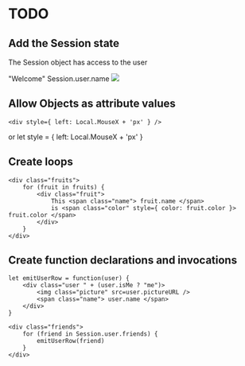 TODO
====

Add the Session state
---------------------
The Session object has access to the user
    <div>
        "Welcome" Session.user.name
        <img src=Session.user.smallPictureURL>
    </div>

Allow Objects as attribute values
---------------------------------
	<div style={ left: Local.MouseX + 'px' } />
or
	let style = { left: Local.MouseX + 'px' }
	<div style=style />

Create loops
------------
	<div class="fruits">
		for (fruit in fruits) {
			<div class="fruit">
				This <span class="name"> fruit.name </span>
				is <span class="color" style={ color: fruit.color }> fruit.color </span>
			</div>
		}
	</div>

Create function declarations and invocations
--------------------------------------------
	let emitUserRow = function(user) {
		<div class="user " + (user.isMe ? "me")>
			<img class="picture" src=user.pictureURL />
			<span class="name"> user.name </span>
		</div>
	}
	
	<div class="friends">
		for (friend in Session.user.friends) {
			emitUserRow(friend)
		}
	</div>
